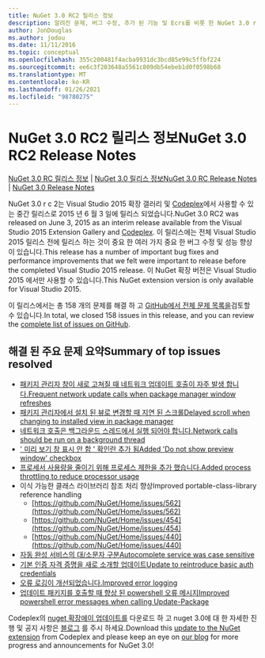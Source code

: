 ```yaml
---
title: NuGet 3.0 RC2 릴리스 정보
description: 알려진 문제, 버그 수정, 추가 된 기능 및 Ecrs를 비롯 한 NuGet 3.0 r c 2에 대 한 릴리스 정보입니다.
author: JonDouglas
ms.author: jodou
ms.date: 11/11/2016
ms.topic: conceptual
ms.openlocfilehash: 355c200481f4acba9931dc3bcd85e99c5ffbf224
ms.sourcegitcommit: ee6c3f203648a5561c809db54ebeb1d0f0598b68
ms.translationtype: MT
ms.contentlocale: ko-KR
ms.lasthandoff: 01/26/2021
ms.locfileid: "98780275"
---
```

# <a name="nuget-30-rc2-release-notes"></a><span data-ttu-id="d726c-103">NuGet 3.0 RC2 릴리스 정보</span><span class="sxs-lookup"><span data-stu-id="d726c-103">NuGet 3.0 RC2 Release Notes</span></span>

<span data-ttu-id="d726c-104">[NuGet 3.0 RC 릴리스 정보](../release-notes/nuget-3.0-RC.md)  |  [NuGet 3.0 릴리스 정보](../release-notes/nuget-3.0.0.md)</span><span class="sxs-lookup"><span data-stu-id="d726c-104">[NuGet 3.0 RC Release Notes](../release-notes/nuget-3.0-RC.md) | [NuGet 3.0 Release Notes](../release-notes/nuget-3.0.0.md)</span></span>

<span data-ttu-id="d726c-105">NuGet 3.0 r c 2는 Visual Studio 2015 확장 갤러리 및 [Codeplex](https://nuget.codeplex.com/releases/view/615507)에서 사용할 수 있는 중간 릴리스로 2015 년 6 월 3 일에 릴리스 되었습니다.</span><span class="sxs-lookup"><span data-stu-id="d726c-105">NuGet 3.0 RC2 was released on June 3, 2015 as an interim release available from the Visual Studio 2015 Extension Gallery and [Codeplex](https://nuget.codeplex.com/releases/view/615507).</span></span> <span data-ttu-id="d726c-106">이 릴리스에는 전체 Visual Studio 2015 릴리스 전에 릴리스 하는 것이 중요 한 여러 가지 중요 한 버그 수정 및 성능 향상이 있습니다.</span><span class="sxs-lookup"><span data-stu-id="d726c-106">This release has a number of important bug fixes and performance improvements that we felt were important to release before the completed Visual Studio 2015 release.</span></span> <span data-ttu-id="d726c-107">이 NuGet 확장 버전은 Visual Studio 2015 에서만 사용할 수 있습니다.</span><span class="sxs-lookup"><span data-stu-id="d726c-107">This NuGet extension version is only available for Visual Studio 2015.</span></span>

<span data-ttu-id="d726c-108">이 릴리스에서는 총 158 개의 문제를 해결 하 고 [GitHub에서 전체 문제 목록을](https://github.com/NuGet/Home/issues?utf8=%E2%9C%93&q=is%3Aclosed+milestone%3A3.0.0-RTM+sort%3Aupdated-asc+updated%3A%3C%3D2015-06-01)검토할 수 있습니다.</span><span class="sxs-lookup"><span data-stu-id="d726c-108">In total, we closed 158 issues in this release, and you can review the [complete list of issues on GitHub](https://github.com/NuGet/Home/issues?utf8=%E2%9C%93&q=is%3Aclosed+milestone%3A3.0.0-RTM+sort%3Aupdated-asc+updated%3A%3C%3D2015-06-01).</span></span>

## <a name="summary-of-top-issues-resolved"></a><span data-ttu-id="d726c-109">해결 된 주요 문제 요약</span><span class="sxs-lookup"><span data-stu-id="d726c-109">Summary of top issues resolved</span></span>

* [<span data-ttu-id="d726c-110">패키지 관리자 창이 새로 고쳐질 때 네트워크 업데이트 호출이 자주 발생 합니다.</span><span class="sxs-lookup"><span data-stu-id="d726c-110">Frequent network update calls when package manager window refreshes</span></span>](https://github.com/NuGet/Home/issues/515)
* [<span data-ttu-id="d726c-111">패키지 관리자에서 설치 된 뷰로 변경할 때 지연 된 스크롤</span><span class="sxs-lookup"><span data-stu-id="d726c-111">Delayed scroll when changing to installed view in package manager</span></span>](https://github.com/NuGet/Home/issues/519)
* [<span data-ttu-id="d726c-112">네트워크 호출은 백그라운드 스레드에서 실행 되어야 합니다.</span><span class="sxs-lookup"><span data-stu-id="d726c-112">Network calls should be run on a background thread</span></span>](https://github.com/NuGet/Home/issues/516)
* [<span data-ttu-id="d726c-113">' 미리 보기 창 표시 안 함 ' 확인란 추가 됨</span><span class="sxs-lookup"><span data-stu-id="d726c-113">Added 'Do not show preview window' checkbox</span></span>](https://github.com/NuGet/Home/issues/566)
* [<span data-ttu-id="d726c-114">프로세서 사용량을 줄이기 위해 프로세스 제한을 추가 했습니다.</span><span class="sxs-lookup"><span data-stu-id="d726c-114">Added process throttling to reduce processor usage</span></span>](https://github.com/NuGet/Home/issues/356)
* <span data-ttu-id="d726c-115">이식 가능한 클래스 라이브러리 참조 처리 향상</span><span class="sxs-lookup"><span data-stu-id="d726c-115">Improved portable-class-library reference handling</span></span>
    * [https://github.com/NuGet/Home/issues/562](https://github.com/NuGet/Home/issues/562)
    * [https://github.com/NuGet/Home/issues/454](https://github.com/NuGet/Home/issues/454)
    * [https://github.com/NuGet/Home/issues/440](https://github.com/NuGet/Home/issues/440)
* [<span data-ttu-id="d726c-116">자동 완성 서비스의 대/소문자 구분</span><span class="sxs-lookup"><span data-stu-id="d726c-116">Autocomplete service was case sensitive</span></span>](https://github.com/NuGet/Home/issues/198)
* [<span data-ttu-id="d726c-117">기본 인증 자격 증명을 새로 소개할 업데이트</span><span class="sxs-lookup"><span data-stu-id="d726c-117">Update to reintroduce basic auth credentials</span></span>](https://github.com/NuGet/Home/issues/456)
* [<span data-ttu-id="d726c-118">오류 로깅이 개선되었습니다.</span><span class="sxs-lookup"><span data-stu-id="d726c-118">Improved error logging</span></span>](https://github.com/NuGet/Home/issues/407)
* [<span data-ttu-id="d726c-119">업데이트 패키지를 호출할 때 향상 된 powershell 오류 메시지</span><span class="sxs-lookup"><span data-stu-id="d726c-119">Improved powershell error messages when calling Update-Package</span></span>](https://github.com/NuGet/Home/issues/5)

<span data-ttu-id="d726c-120">Codeplex의 [nuget 확장에이 업데이트를](https://nuget.codeplex.com/releases/view/615507) 다운로드 하 고 nuget 3.0에 대 한 자세한 진행 및 공지 사항은 [블로그](http://blog.nuget.org) 를 주시 하세요.</span><span class="sxs-lookup"><span data-stu-id="d726c-120">Download this [update to the NuGet extension](https://nuget.codeplex.com/releases/view/615507) from Codeplex and please keep an eye on [our blog](http://blog.nuget.org) for more progress and announcements for NuGet 3.0!</span></span>